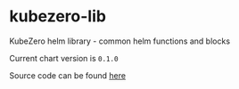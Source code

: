 kubezero-lib
============
KubeZero helm library - common helm functions and blocks

Current chart version is `0.1.0`

Source code can be found [here](https://kubezero.com)





